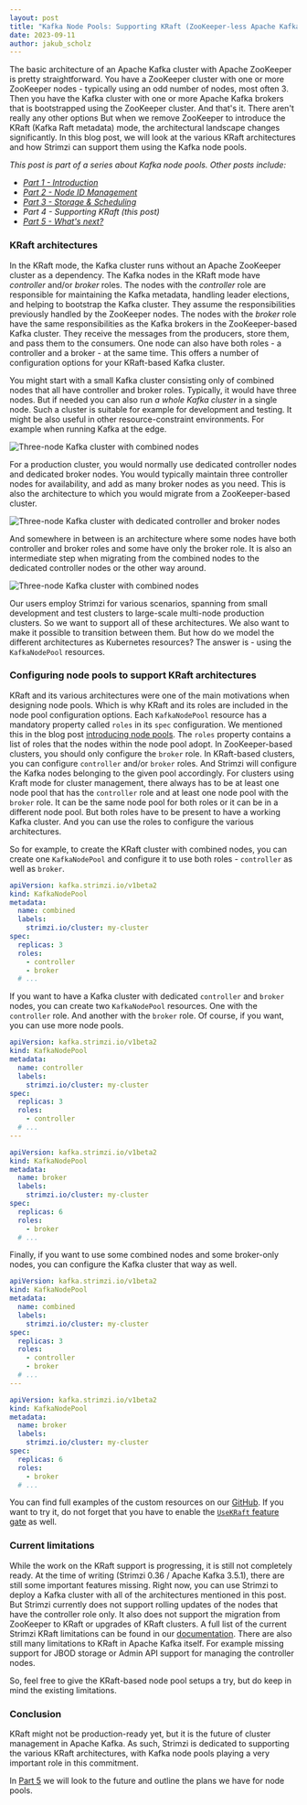 ```yaml
---
layout: post
title: "Kafka Node Pools: Supporting KRaft (ZooKeeper-less Apache Kafka)"
date: 2023-09-11
author: jakub_scholz
---
```


The basic architecture of an Apache Kafka cluster with Apache ZooKeeper is pretty straightforward.
You have a ZooKeeper cluster with one or more ZooKeeper nodes - typically using an odd number of nodes, most often 3.
Then you have the Kafka cluster with one or more Apache Kafka brokers that is bootstrapped using the ZooKeeper cluster.
And that's it.
There aren't really any other options
But when we remove ZooKeeper to introduce the KRaft (Kafka Raft metadata) mode, the architectural landscape changes significantly.
In this blog post, we will look at the various KRaft architectures and how Strimzi can support them using the Kafka node pools.

<!--more-->

_This post is part of a series about Kafka node pools.
Other posts include:_

* _[Part 1 - Introduction](https://strimzi.io/blog/2023/08/14/kafka-node-pools-introduction/)_
* _[Part 2 - Node ID Management](https://strimzi.io/blog/2023/08/23/kafka-node-pools-node-id-management/)_
* _[Part 3 - Storage & Scheduling](https://strimzi.io/blog/2023/08/28/kafka-node-pools-storage-and-scheduling/)_
* _Part 4 - Supporting KRaft (this post)_
* _[Part 5 - What's next?](https://strimzi.io/blog/2023/09/18/kafka-node-pools-whats-next/)_

### KRaft architectures

In the KRaft mode, the Kafka cluster runs without an Apache ZooKeeper cluster as a dependency.
The Kafka nodes in the KRaft mode have _controller_ and/or _broker_ roles.
The nodes with the _controller_ role are responsible for maintaining the Kafka metadata, handling leader elections, and helping to bootstrap the Kafka cluster.
They assume the responsibilities previously handled by the ZooKeeper nodes.
The nodes with the _broker_ role have the same responsibilities as the Kafka brokers in the ZooKeeper-based Kafka cluster.
They receive the messages from the producers, store them, and pass them to the consumers.
One node can also have both roles - a controller and a broker -  at the same time.
This offers a number of configuration options for your KRaft-based Kafka cluster.

You might start with a small Kafka cluster consisting only of combined nodes that all have controller and broker roles.
Typically, it would have three nodes.
But if needed you can also run _a whole Kafka cluster_ in a single node.
Such a cluster is suitable for example for development and testing.
It might be also useful in other resource-constraint environments.
For example when running Kafka at the edge.

![Three-node Kafka cluster with combined nodes](/assets/images/posts/2023-09-11-kafka-node-pools-supporting-kraft-combined-nodes.png)

For a production cluster, you would normally use dedicated controller nodes and dedicated broker nodes.
You would typically maintain three controller nodes for availability, and add as many broker nodes as you need.
This is also the architecture to which you would migrate from a ZooKeeper-based cluster.

![Three-node Kafka cluster with dedicated controller and broker nodes](/assets/images/posts/2023-09-11-kafka-node-pools-supporting-kraft-separate-nodes.png)

And somewhere in between is an architecture where some nodes have both controller and broker roles and some have only the broker role.
It is also an intermediate step when migrating from the combined nodes to the dedicated controller nodes or the other way around. 

![Three-node Kafka cluster with combined nodes](/assets/images/posts/2023-09-11-kafka-node-pools-supporting-kraft-semi-combined-nodes.png)

Our users employ Strimzi for various scenarios, spanning from small development and test clusters to large-scale multi-node production clusters.
So we want to support all of these architectures.
We also want to make it possible to transition between them.
But how do we model the different architectures as Kubernetes resources?
The answer is - using the `KafkaNodePool` resources.

### Configuring node pools to support KRaft architectures

KRaft and its various architectures were one of the main motivations when designing node pools.
Which is why KRaft and its roles are included in the node pool configuration options.
Each `KafkaNodePool` resource has a mandatory property called `roles` in its `spec` configuration.
We mentioned this in the blog post [introducing node pools](https://strimzi.io/blog/2023/08/14/kafka-node-pools-introduction/).
The `roles` property contains a list of roles that the nodes within the node pool adopt.
In ZooKeeper-based clusters, you should only configure the `broker` role.
In KRaft-based clusters, you can configure `controller` and/or `broker` roles.
And Strimzi will configure the Kafka nodes belonging to the given pool accordingly.
For clusters using Kraft mode for cluster management, there always has to be at least one node pool that has the `controller` role and at least one node pool with the `broker` role.
It can be the same node pool for both roles or it can be in a different node pool.
But both roles have to be present to have a working Kafka cluster.
And you can use the roles to configure the various architectures.

So for example, to create the KRaft cluster with combined nodes, you can create one `KafkaNodePool` and configure it to use both roles - `controller` as well as `broker`.

```yaml
apiVersion: kafka.strimzi.io/v1beta2
kind: KafkaNodePool
metadata:
  name: combined
  labels:
    strimzi.io/cluster: my-cluster
spec:
  replicas: 3
  roles:
    - controller
    - broker
  # ...
```

If you want to have a Kafka cluster with dedicated `controller` and `broker` nodes, you can create two `KafkaNodePool` resources.
One with the `controller` role.
And another with the `broker` role.
Of course, if you want, you can use more node pools.

```yaml
apiVersion: kafka.strimzi.io/v1beta2
kind: KafkaNodePool
metadata:
  name: controller
  labels:
    strimzi.io/cluster: my-cluster
spec:
  replicas: 3
  roles:
    - controller
  # ...
---

apiVersion: kafka.strimzi.io/v1beta2
kind: KafkaNodePool
metadata:
  name: broker
  labels:
    strimzi.io/cluster: my-cluster
spec:
  replicas: 6
  roles:
    - broker
  # ...
```

Finally, if you want to use some combined nodes and some broker-only nodes, you can configure the Kafka cluster that way as well.

```yaml
apiVersion: kafka.strimzi.io/v1beta2
kind: KafkaNodePool
metadata:
  name: combined
  labels:
    strimzi.io/cluster: my-cluster
spec:
  replicas: 3
  roles:
    - controller
    - broker
  # ...
---

apiVersion: kafka.strimzi.io/v1beta2
kind: KafkaNodePool
metadata:
  name: broker
  labels:
    strimzi.io/cluster: my-cluster
spec:
  replicas: 6
  roles:
    - broker
  # ...
```

You can find full examples of the custom resources on our [GitHub](https://github.com/strimzi/strimzi-kafka-operator/tree/main/examples/kafka/nodepools).
If you want to try it, do not forget that you have to enable the [`UseKRaft` feature gate](https://strimzi.io/docs/operators/0.36.1/full/deploying.html#ref-operator-use-kraft-feature-gate-str) as well.

### Current limitations

While the work on the KRaft support is progressing, it is still not completely ready.
At the time of writing (Strimzi 0.36 / Apache Kafka 3.5.1), there are still some important features missing.
Right now, you can use Strimzi to deploy a Kafka cluster with all of the architectures mentioned in this post.
But Strimzi currently does not support rolling updates of the nodes that have the controller role only.
It also does not support the migration from ZooKeeper to KRaft or upgrades of KRaft clusters.
A full list of the current Strimzi KRaft limitations can be found in our [documentation](https://strimzi.io/docs/operators/latest/full/deploying.html#ref-operator-use-kraft-feature-gate-str).
There are also still many limitations to KRaft in Apache Kafka itself.
For example missing support for JBOD storage or Admin API support for managing the controller nodes.

So, feel free to give the KRaft-based node pool setups a try, but do keep in mind the existing limitations.

### Conclusion

KRaft might not be production-ready yet, but it is the future of cluster management in Apache Kafka.
As such, Strimzi is dedicated to supporting the various KRaft architectures, with Kafka node pools playing a very important role in this commitment.

In [Part 5](https://strimzi.io/blog/2023/09/18/kafka-node-pools-whats-next/) we will look to the future and outline the plans we have for node pools.